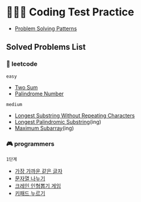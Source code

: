 # 👩🏻‍💻 Coding Test Practice

- [Problem Solving Patterns](https://github.com/youzysu/leetcode/blob/master/Problem%20Solving%20Patterns.md)

## Solved Problems List

### 🌈 leetcode

`easy`

- [Two Sum](https://github.com/youzysu/Coding-Test-Practice/blob/master/leetcode/Two%20Sum.md)
- [Palindrome Number](https://github.com/youzysu/Coding-Test-Practice/blob/master/leetcode/Palindrome%20Number.md)

`medium`

- [Longest Substring Without Repeating Characters](https://github.com/youzysu/Coding-Test-Practice/blob/master/leetcode/Longest%20Substring%20Without%20Repeating%20Characters.md)
- [Longest Palindromic Substring](https://github.com/youzysu/Coding-Test-Practice/blob/master/leetcode/Longest%20Palindromic%20Substring.md)(ing)
- [Maximum Subarray](https://github.com/youzysu/Coding-Test-Practice/blob/master/leetcode/Maximum%20Subarray.md)(ing)

### 🎮 programmers

`1단계`

- [가장 가까운 같은 글자](https://github.com/youzysu/Coding-Test-Practice/blob/master/programmers/%EA%B0%80%EC%9E%A5%20%EA%B0%80%EA%B9%8C%EC%9A%B4%20%EA%B0%99%EC%9D%80%20%EA%B8%80%EC%9E%90.md)
- [문자열 나누기](https://github.com/youzysu/Coding-Test-Practice/blob/master/programmers/%EB%AC%B8%EC%9E%90%EC%97%B4%20%EB%82%98%EB%88%84%EA%B8%B0.md)
- [크레인 인형뽑기 게임](https://github.com/youzysu/Coding-Test-Practice/blob/master/programmers/%ED%81%AC%EB%A0%88%EC%9D%B8%20%EC%9D%B8%ED%98%95%EB%BD%91%EA%B8%B0%20%EA%B2%8C%EC%9E%84.md)
- [키패드 누르기](https://github.com/youzysu/Coding-Test-Practice/blob/master/programmers/%ED%82%A4%ED%8C%A8%EB%93%9C%20%EB%88%84%EB%A5%B4%EA%B8%B0.md)
